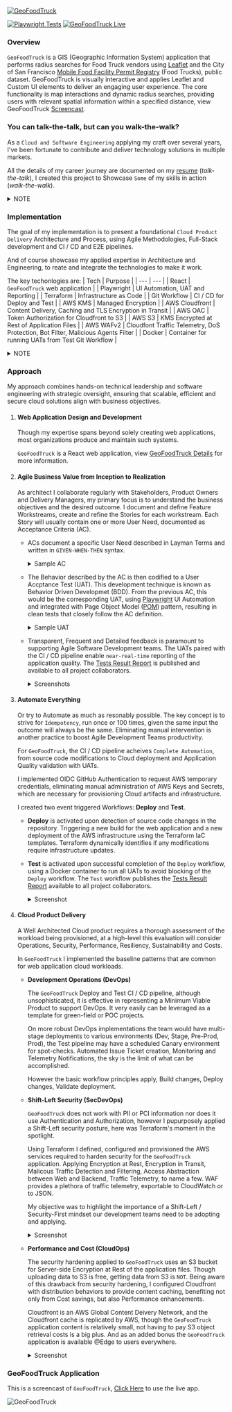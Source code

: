 [![GeoFoodTruck](https://geofoodtruck-test-report.s3.amazonaws.com/gft-new.gif)](https://geofoodtruck-test-report.s3.amazonaws.com/geofoodtruck.html)

[![Playwright Tests](https://github.com/fredmerlo/geofoodtruck/actions/workflows/test.yml/badge.svg)](https://geofoodtruck-test-report.s3.amazonaws.com/index.html)
[![GeoFoodTruck Live](https://github.com/fredmerlo/geofoodtruck/actions/workflows/deploy.yml/badge.svg)](https://geofoodtruck-test-report.s3.amazonaws.com/geofoodtruck.html)

### Overview
`GeoFoodTruck` is a GIS (Geographic Information System) application that performs radius searches for Food Truck vendors using [Leaflet](https://leafletjs.com/) and the City of San Francisco [Mobile Food Facility Permit Registry](https://data.sfgov.org/Economy-and-Community/Mobile-Food-Facility-Permit/rqzj-sfat/about_data) (Food Trucks), public dataset. GeoFoodTruck is visually interactive and applies Leaflet and Custom UI elements to deliver an engaging user experience. The core functionality is map interactions and dynamic radius searches, providing users with relevant spatial information within a specified distance, view GeoFoodTruck [Screencast](#geofoodtruck-application).

### You can talk-the-talk, but can you walk-the-walk?
As a `Cloud and Software Engineering` applying my craft over several years, I've been fortunate to contribute and deliver technology solutions in multiple markets.

All the details of my career journey are documented on my [resume](https://www.linkedin.com/in/fred-merlo-ab4b10) (*talk-the-talk*), I created this project to Showcase `Some` of my skills in action (*walk-the-walk*). 
<details>
<summary>NOTE</summary>

#### Attribution
- I am the `Owner` of the `GeoFoodTruck` repository.
- I am the `Sole Contributor` on the `GeoFoodTruck` repository.
- My `Creative Efforts` produced all code artifacts in the `GeoFoodTruck` repository.

  **Excluding boilerplate React web application elements**

  **All 3rd-party Datasets, Frameworks and Libraries, are owned by their respective creators**
</details>

### Implementation
The goal of my implementation is to present a foundational `Cloud Product Delivery` Architecture and Process, using Agile Methodologies, Full-Stack development and CI / CD and E2E pipelines. 

And of course showcase my applied expertise in Architecture and Engineering, to reate and integrate the technologies to make it work.

The key techonlogies are:
| Tech | Purpose |
| --- | --- |
| React | `GeoFoodTruck` web application |
| Playwright | UI Automation, UAT and Reporting |
| Terraform | Infrastructure as Code |
| Git Workflow | CI / CD for Deploy and Test |
| AWS KMS | Managed Encryption |
| AWS Cloudfront | Content Delivery, Caching and TLS Encryption in Transit |
| AWS OAC | Token Authorization for Cloudfront to S3 |
| AWS S3 | KMS Encrypted at Rest of Application Files |
| AWS WAFv2 | Cloudfont Traffic Telemetry, DoS Protection, Bot Filter, Malicious Agents Filter |
| Docker | Container for running UATs from Test Git Workflow |
<details>
<summary>NOTE</summary>

#### Disclaimer
Though my implementation uses a specific techonlogy stack, the general `Cloud Product Delivery` Architecture pattern is applicable with most CSP, IaC or CI / CD.

I do not promote or endorse any of the technologies used in my implementation. My technology selection criteria basically boiled down to the following:

1. Least effort to business value objective, my use case objective is to have a complete integration with least overhead.
2. Learning/Updating technical expertise is worth the extra effort, ie: Git Workflow Playwright with Docker, Terraform WAFv2 updates.
3. Some things are just cool and fun (maybe a lil painful), ie: Leaflet and Leaflet React.
</details>

### Approach
My approach combines hands-on technical leadership and software engineering with strategic oversight, ensuring that scalable, efficient and secure cloud solutions align with business objectives.

1. #### Web Application Design and Development
   Though my expertise spans beyond solely creating web applications, most organizations produce and maintain such systems.

   `GeoFoodTruck` is a React web application, view [GeoFoodTruck Details](/DETAILS.md) for more information.
2. #### Agile Business Value from Inception to Realization
   As architect I collaborate regularly with Stakeholders, Product Owners and Delivery Managers, my primary focus is to understand the business objectives and the desired outcome. I document and define Feature Workstreams, create and refine the Stories for each workstream. Each Story will usually contain one or more User Need, documented as Acceptance Criteria (AC).
   - ACs document a specific User Need described in Layman Terms and written in `GIVEN-WHEN-THEN` syntax.
      <details>
      <summary>Sample AC</summary>
      
      ```
      GIVEN I see my location marker
      WHEN I click on my location marker
      THEN I should see a popup with the text "You are here"
      ```
      </details>
   - The Behavior described by the AC is then codified to a User Accptance Test (UAT). This development technique is known as Behavior Driven Developmet (BDD). From the previous AC, this would be the corresponding UAT, using [Playwright](https://playwright.dev) UI Automation and integrated with Page Object Model ([POM](https://playwright.dev/docs/pom)) pattern, resulting in clean tests that closely follow the AC definition.
      <details>
      <summary>Sample UAT</summary>

      ```
      test('My Location Marker', async () => {
         // POM instance
         const mapPage = new MapPage(page);

         // GIVEN I see my location marker
         await mapPage.hasButton('Marker');

         // WHEN I click on my location marker
         await mapPage.clickButton('Marker');

         // THEN I should see a popup
         await mapPage.isPopupOpen();

         // with the text "You are here"
         await mapPage.hasPopupText('You are here');
      });
      ```
      </details>
   - Transparent, Frequent and Detailed feedback is paramount to supporting Agile Software Development teams. The UATs paired with the CI / CD pipeline enable `near-real-time` reporting of the application quality. The [Tests Result Report](https://geofoodtruck-test-report.s3.amazonaws.com/index.html) is published and available to all project collaborators.
      <details>
         <summary>Screenshots</summary>

      **Happy Path**
      ![Tests Result Happy](https://geofoodtruck-test-report.s3.amazonaws.com/tests-result-happy.png)

      **Less-Happy Path**
      ![Tests Result Less-Happy](https://geofoodtruck-test-report.s3.amazonaws.com/tests-result-less-happy.png)
      </details>

3. #### Automate Everything
   Or try to Automate as much as resonably possible. The key concept is to strive for `Idempotency`, run once or 100 times, given the same input the outcome will always be the same. Eliminating manual intervention is another practice to boost Agile Development Teams productivity.

   For `GeoFoodTruck`, the CI / CD pipeline acheives `Complete Automation`, from source code modifications to Cloud deployment and Application Quality validation with UATs.

   I implemented OIDC GitHub Authentication to request AWS temporary credentials, eliminating manual administration of AWS Keys and Secrets, which are necessary for provisioning Cloud artifacts and infrastructure. 
   
   I created two event triggered Workflows: **Deploy** and **Test**.
   - **Deploy** is activated upon detection of source code changes in the repository. Triggering a new build for the web application and a new deployment of the AWS infrastructure using the Terraform IaC templates. Terraform dynamically identifies if any modifications require infrastructure updates.
   - **Test** is activated upon successful completion of the `Deploy` workflow, using a Docker container to run all UATs to avoid blocking of the `Deploy` workflow. The `Test` workflow publishes the [Tests Result Report](https://geofoodtruck-test-report.s3.amazonaws.com/index.html) available to all project collaborators.
      <details>
      <summary>Screenshot</summary>

      **Deploy and Test in Action**

      ![CI-CD Workflow](https://geofoodtruck-test-report.s3.amazonaws.com/geofoodtruck-ci-cd.gif) 
      </details>
4. #### Cloud Product Delivery
   A Well Architected Cloud product requires a thorough assessment of the workload being provisioned, at a high-level this evaluation will consider Operations, Security, Performance, Resiliency, Sustainability and Costs.

   In `GeoFoodTruck` I implemented the baseline patterns that are common for web application cloud workloads.

   - **Development Operations (DevOps)**

     The `GeoFoodTruck` Deploy and Test CI / CD pipeline, although unsophisticated, it is effective in representing a Minimum Viable Product to support DevOps. It very easily can be leveraged as a template for green-field or POC projects.

     On more robust DevOps implementations the team would have multi-stage deployments to various environments (Dev, Stage, Pre-Prod, Prod), the Test pipeline may have a scheduled Canary environment for spot-checks. Automated Issue Ticket creation, Monitoring and Telemetry Notifications, the sky is the limit of what can be accomplished.

     However the basic workflow principles apply, Build changes, Deploy changes, Validate deployment. 

   - **Shift-Left Security (SecDevOps)**

     `GeoFoodTruck` does not work with PII or PCI information nor does it use Authentication and Authorization, however I pupurposely applied a Shift-Left security posture, here was Terraform's moment in the spotlight.

     Using Terraform I defined, configured and provisioned the AWS services required to harden security for the `GeoFoodTruck` application. Applying Encryption at Rest, Encryption in Transit, Malicous Traffic Detection and Filtering, Access Abstraction between Web and Backend, Traffic Telemetry, to name a few. WAF provides a plethora of traffic telemetry, exportable to CloudWatch or to JSON.

     My objective was to highlight the importance of a Shift-Left / Security-First mindset our development teams need to be adopting and applying.
     <details>
     <summary>Screenshot</summary>

     **Couple WAF Dashboards**

     ![Bot Detection](https://geofoodtruck-test-report.s3.amazonaws.com/waf-bot-detection.png)
     ![Sampled Requests](https://geofoodtruck-test-report.s3.amazonaws.com/waf-sampled-request.png)
     </details>

   - **Performance and Cost (CloudOps)**

     The security hardening applied to `GeoFoodTruck` uses an S3 bucket for Server-side Encryption at Rest of the application files. Though uploading data to S3 is free, getting data from S3 is `NOT`.
     Being aware of this drawback from security hardening, I configured Cloudfront with distribution behaviors to provide content caching, benefiting not only from Cost savings, but also Performance enhancements.

     Cloudfront is an AWS Global Content Deivery Network, and the Cloudfront cache is replicated by AWS, though the `GeoFoodTruck` application content is relatively small, not having to pay S3 object retrieval costs is a big plus. And as an added bonus the `GeoFoodTruck` application is available @Edge to users everywhere.
     <details>
     <summary>Screenshot</summary>

     **Cloudfront Cache Metrics**

     ![Cloudfront Cache](https://geofoodtruck-test-report.s3.amazonaws.com/cloudfront-cache.png)
     </details>

### GeoFoodTruck Application
This is a screencast of `GeoFoodTruck`, [Click Here](https://geofoodtruck-test-report.s3.amazonaws.com/geofoodtruck.html) to use the live app.

![GeoFoodTruck](https://raw.githubusercontent.com/fredmerlo/geofoodtruck/main/geofoodtruck.gif)

